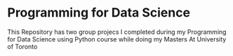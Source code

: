 # Programming for Data Science
 This Repository has two group projecs I completed during my Programming for Data Science using Python course while doing my Masters At University of Toronto
